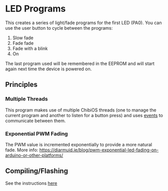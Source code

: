 # LED Programs

This creates a series of light/fade programs for the first LED (PA0). You can use the user button to cycle between the programs:

1. Slow fade
2. Fade fade
3. Fade with a blink
4. On

The last program used will be remembered in the EEPROM and will start again next time the device is powered on.

## Principles

### Multiple Threads
This program makes use of multiple ChibiOS threads (one to manage the current program and another to listen for a button press) and uses [events](http://wiki.chibios.org/dokuwiki/doku.php?id=chibios:kb:events) to communicate between them.

### Exponential PWM Fading
The PWM value is incremented exponentially to provide a more natural fade. More info: 
https://diarmuid.ie/blog/pwm-exponential-led-fading-on-arduino-or-other-platforms/

## Compiling/Flashing

See the instructions [here](../README.md)